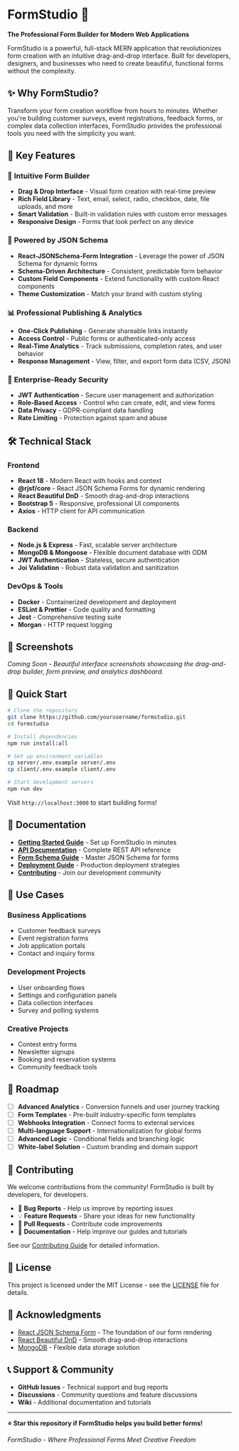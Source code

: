 # FormStudio 🎨

**The Professional Form Builder for Modern Web Applications**

FormStudio is a powerful, full-stack MERN application that revolutionizes form creation with an intuitive drag-and-drop interface. Built for developers, designers, and businesses who need to create beautiful, functional forms without the complexity.

## ✨ Why FormStudio?

Transform your form creation workflow from hours to minutes. Whether you're building customer surveys, event registrations, feedback forms, or complex data collection interfaces, FormStudio provides the professional tools you need with the simplicity you want.

## 🚀 Key Features

### 🎯 **Intuitive Form Builder**
- **Drag & Drop Interface** - Visual form creation with real-time preview
- **Rich Field Library** - Text, email, select, radio, checkbox, date, file uploads, and more
- **Smart Validation** - Built-in validation rules with custom error messages
- **Responsive Design** - Forms that look perfect on any device

### 🔧 **Powered by JSON Schema**
- **React-JSONSchema-Form Integration** - Leverage the power of JSON Schema for dynamic forms
- **Schema-Driven Architecture** - Consistent, predictable form behavior
- **Custom Field Components** - Extend functionality with custom React components
- **Theme Customization** - Match your brand with custom styling

### 📊 **Professional Publishing & Analytics**
- **One-Click Publishing** - Generate shareable links instantly
- **Access Control** - Public forms or authenticated-only access
- **Real-Time Analytics** - Track submissions, completion rates, and user behavior
- **Response Management** - View, filter, and export form data (CSV, JSON)

### 🔐 **Enterprise-Ready Security**
- **JWT Authentication** - Secure user management and authorization
- **Role-Based Access** - Control who can create, edit, and view forms
- **Data Privacy** - GDPR-compliant data handling
- **Rate Limiting** - Protection against spam and abuse

## 🛠️ Technical Stack

### Frontend
- **React 18** - Modern React with hooks and context
- **@rjsf/core** - React JSON Schema Forms for dynamic rendering
- **React Beautiful DnD** - Smooth drag-and-drop interactions
- **Bootstrap 5** - Responsive, professional UI components
- **Axios** - HTTP client for API communication

### Backend
- **Node.js & Express** - Fast, scalable server architecture
- **MongoDB & Mongoose** - Flexible document database with ODM
- **JWT Authentication** - Stateless, secure authentication
- **Joi Validation** - Robust data validation and sanitization

### DevOps & Tools
- **Docker** - Containerized development and deployment
- **ESLint & Prettier** - Code quality and formatting
- **Jest** - Comprehensive testing suite
- **Morgan** - HTTP request logging

## 🎨 Screenshots

*Coming Soon - Beautiful interface screenshots showcasing the drag-and-drop builder, form preview, and analytics dashboard.*

## 🚀 Quick Start

```bash
# Clone the repository
git clone https://github.com/yourusername/formstudio.git
cd formstudio

# Install dependencies
npm run install:all

# Set up environment variables
cp server/.env.example server/.env
cp client/.env.example client/.env

# Start development servers
npm run dev
```

Visit `http://localhost:3000` to start building forms!

## 📖 Documentation

- [**Getting Started Guide**](./docs/getting-started.md) - Set up FormStudio in minutes
- [**API Documentation**](./docs/api.md) - Complete REST API reference
- [**Form Schema Guide**](./docs/schema-guide.md) - Master JSON Schema for forms
- [**Deployment Guide**](./docs/deployment.md) - Production deployment strategies
- [**Contributing**](./CONTRIBUTING.md) - Join our development community

## 🌟 Use Cases

### **Business Applications**
- Customer feedback surveys
- Event registration forms
- Job application portals
- Contact and inquiry forms

### **Development Projects**
- User onboarding flows
- Settings and configuration panels
- Data collection interfaces
- Survey and polling systems

### **Creative Projects**
- Contest entry forms
- Newsletter signups
- Booking and reservation systems
- Community feedback tools

## 🔮 Roadmap

- [ ] **Advanced Analytics** - Conversion funnels and user journey tracking
- [ ] **Form Templates** - Pre-built industry-specific form templates
- [ ] **Webhooks Integration** - Connect forms to external services
- [ ] **Multi-language Support** - Internationalization for global forms
- [ ] **Advanced Logic** - Conditional fields and branching logic
- [ ] **White-label Solution** - Custom branding and domain support

## 🤝 Contributing

We welcome contributions from the community! FormStudio is built by developers, for developers.

- 🐛 **Bug Reports** - Help us improve by reporting issues
- 💡 **Feature Requests** - Share your ideas for new functionality
- 🔧 **Pull Requests** - Contribute code improvements
- 📖 **Documentation** - Help improve our guides and tutorials

See our [Contributing Guide](./CONTRIBUTING.md) for detailed information.

## 📄 License

This project is licensed under the MIT License - see the [LICENSE](./LICENSE) file for details.

## 🙏 Acknowledgments

- [React JSON Schema Form](https://github.com/rjsf-team/react-jsonschema-form) - The foundation of our form rendering
- [React Beautiful DnD](https://github.com/atlassian/react-beautiful-dnd) - Smooth drag-and-drop interactions
- [MongoDB](https://www.mongodb.com/) - Flexible data storage solution

## 📞 Support & Community

- **GitHub Issues** - Technical support and bug reports
- **Discussions** - Community questions and feature discussions
- **Wiki** - Additional documentation and tutorials

---

**⭐ Star this repository if FormStudio helps you build better forms!**

*FormStudio - Where Professional Forms Meet Creative Freedom*
